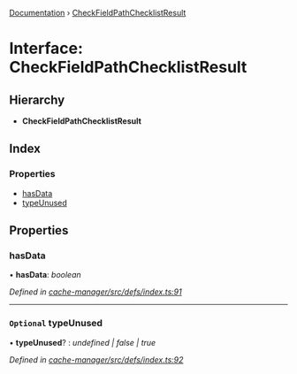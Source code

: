 [Documentation](../README.md) › [CheckFieldPathChecklistResult](checkfieldpathchecklistresult.md)

# Interface: CheckFieldPathChecklistResult

## Hierarchy

* **CheckFieldPathChecklistResult**

## Index

### Properties

* [hasData](checkfieldpathchecklistresult.md#hasdata)
* [typeUnused](checkfieldpathchecklistresult.md#optional-typeunused)

## Properties

###  hasData

• **hasData**: *boolean*

*Defined in [cache-manager/src/defs/index.ts:91](https://github.com/badbatch/graphql-box/blob/7c0d2fe/packages/cache-manager/src/defs/index.ts#L91)*

___

### `Optional` typeUnused

• **typeUnused**? : *undefined | false | true*

*Defined in [cache-manager/src/defs/index.ts:92](https://github.com/badbatch/graphql-box/blob/7c0d2fe/packages/cache-manager/src/defs/index.ts#L92)*
